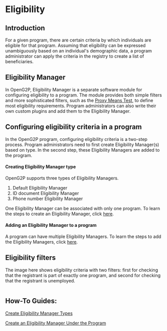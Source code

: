 # Eligibility

## Introduction

For a given program, there are certain criteria by which individuals are eligible for that program. Assuming that eligibility can be expressed unambiguously based on an individual's demographic data, a program administrator can apply the criteria in the registry to create a list of beneficiaries.

## Eligibility Manager

In OpenG2P, Eligibility Manager is a separate software module for configuring eligibility to a program. The module provides both simple filters and more sophisticated filters, such as the [Proxy Means Test](proxy-means-test.md), to define most eligibility requirements. Program administrators can also write their own custom plugins and add them to the Eligibility Manager.

## Configuring eligibility criteria in a program

In the OpenG2P program, configuring eligibility criteria is a two-step process. Program administrators need to first create Eligibility Manager(s) based on type. In the second step, these Eligibility Managers are added to the program.

#### Creating Eligibility Manager type

OpenG2P supports three types of Eligibility Managers.

1. Default Eligibility Manager
2. ID document Eligibility Manager
3. Phone number Eligibility Manager

One Eligibility Manager can be associated with only one program. To learn the steps to create an Eligibility Manager, click [here](../../guides/user-guides/create-eligibility-manager-1/).

#### Adding an Eligibility Manager to a program

A program can have multiple Eligibility Managers. To learn the steps to add the Eligibility Managers, click [here](../../guides/user-guides/create-eligibility-manager.md).

## Eligibility filters

The image here shows eligibility criteria with two filters: first for checking that the registrant is part of exactly one program, and second for checking that the registrant is unemployed.

<figure><img src="../../.gitbook/assets/eligibility-criteria-filters%20(1).PNG" alt=""><figcaption></figcaption></figure>

## How-To Guides:

[Create Eligibility Manager Types](../../guides/user-guides/create-eligibility-manager-1/)

[Create an Eligibility Manager Under the Program](../../guides/user-guides/create-eligibility-manager-1/)

